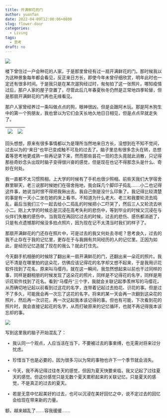 ```yaml
---
title: 开满鲜花的门
author: yuanfan
date: 2022-04-09T12:00:06+0800
slug: flower-door
categories:
  - Living
tags:
  - 思考
draft: no
---
```


<font face="微软雅黑">

<!--more-->

![](https://yuanfan.rbind.io/images/2022/2022-04-09-1.jpg)

楼下曾住过一户会种花的人家，于是那里曾经有过一扇开满鲜花的门。那时候我以为这种景象每年都会看见，反正来日方长，即使今年未曾仔细欣赏，明年此时也一定还有很多时间。于是我只是在某次遛狗经过时，匆匆拍了这一张照片。哪知疫情过后，那户人家的屋子空置了，尽管此后几年春夏秋冬仍然是正常地四季轮替，但是那扇开满鲜花的门再也无缘看见。

那户人家曾经养过一条叫做点点的狗，眼神很凶，但是会跟阿木玩。那是阿木狗生中的第一个狗朋友，我也曾以为它们会天长地久地日日相见，但是点点早就走失了。

|![](https://yuanfan.rbind.io/images/2022/2022-04-09-2.jpg)|![](https://yuanfan.rbind.io/images/2022/2022-04-09-3.jpg)|
|:-:|:-:|

回头想想，原来有很多事情都以为是理所当然地来日方长，没想到在不知不觉间，过去以为的“来日”也早已变成触不可及的过去了。脑子里总有很多念头在转，总想着等思考地更成熟一些再记录下来，然而那些昙花一现的念头竟就此消散，只记得那些奇妙念头出现时脑子变得很兴奋的感觉，但是现在也记不得那念头是什么、奇妙在何处。

我一直都不太习惯照相，上大学的时候有了手机也很少照相。前些天我们大学宿舍群里聊天，老三说那时候她们在宿舍拖地，我会踩几个脚印子捣乱……小二也记得这件事，她说当时恨不得把我揪出去。我自己倒是没什么印象了。我记得比较清楚的事是有一天小二坐在她的床上看书，不知道为什么老大、老三和我要轮流去捣乱，最后当我们三个一起去给小二捣乱的时候把小二吓哭了，然后三人又轮流去哄小二。刚上大学的时候总是沉浸在高考失利的悲伤中，等到毕业的时候又沉浸在与伙伴们失散的感伤中。当我现在再回忆过去的时候，过去的悲伤、感伤都消逝了，只是有点遗憾那时候没多拍点照片，因为现在记不太清当时我们的样子了。

那扇开满鲜花的门还存在照片中，可是过去的我又何处去寻呢？思考良久，过去的我不止存在于我的记忆里，更存在于与我拥有共同经历的人的记忆里。正因为如此，是经历记忆造就了现在的我么？就此打住先。

今天翻手机相册的时候除了翻出来一扇开满鲜花的门，还翻出来一朵花的照片。我记不清是在哪里拍的这朵花，仿佛应该记得花的名字却又想不起来，于是我用识花软件找到了花名，原来叫马缨丹。就在这一瞬间，我忽然想起来以前也干过同样的事，同样是翻相册的时候发现了这朵花的照片，同样是不记得花的名字，同样是用识花软件找到了花名。看到“马缨丹”三个字，我就会关联记起季羡林写的马缨花，从而确切地记起以前看到过这花的名字，连带着记起过去拍花、识花的事。但是过不了多久，可能我会再一次忘了这花的名字。将来的某一天会再一次翻到这朵花的照片，然后再一次识花，再一次记起我本该记得的事。但也有可能，下次看到花的照片时，我会直接记起花的名字，从而打破原来的记忆循环，也就不再记得我本该忘却的事。

![](https://yuanfan.rbind.io/images/2022/2022-04-09-4.jpg)

写到这里我的脑子开始混乱了：

+ 我认同一个观点，人应当活在当下，不要被过去的事束缚，也无需对将来过分忧虑。

+ 珍惜当下也是必要的，因为很多习以为常的事物也许下一个季节就会消失。

+ 今天，我不再记得过往冬天的感觉，但因为夏天快要来临，我又记起了过往夏天的感觉。但这份感觉只是无数个夏天累积起来的关联记忆，只是夏天的感觉，不是真正的过去的夏天。

+ 若是无意中忆起美好的过去，也可以沉浸在美好回忆之中，说不定过去的回忆会给现在带来新的力量。

额，越来越乱了……容我缓缓……
